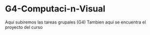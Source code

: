 # G4-Computaci-n-Visual
Aquí subiremos las tareas grupales (G4)
Tambien aquí se encuentra el proyecto del curso
